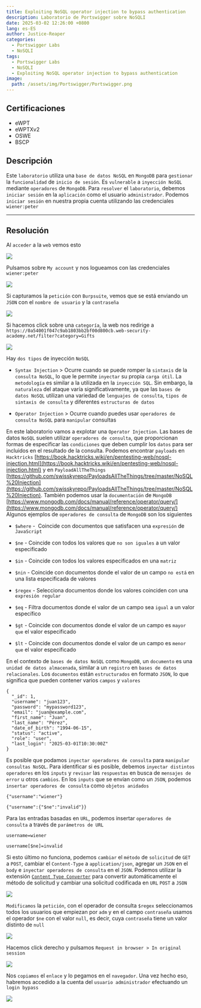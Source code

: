 ```yaml
---
title: Exploiting NoSQL operator injection to bypass authentication
description: Laboratorio de Portswigger sobre NoSQLI
date: 2025-03-02 12:26:00 +0800
lang: es-ES
author: Justice-Reaper
categories:
  - Portswigger Labs
  - NoSQLI
tags:
  - Portswigger Labs
  - NoSQLI
  - Exploiting NoSQL operator injection to bypass authentication
image:
  path: /assets/img/Portswigger/Portswigger.png
---
```


## Certificaciones

- eWPT
- eWPTXv2
- OSWE
- BSCP
  
## Descripción

Este `laboratorio` utiliza una `base de datos NoSQL` en `MongoDB` para `gestionar` la `funcionalidad` de `inicio de sesión`. Es `vulnerable` a `inyección NoSQL` mediante `operadores` de `MongoDB`. Para `resolver` el `laboratorio`, debemos `iniciar sesión` en la `aplicación` como el usuario `administrador`. Podemos `iniciar sesión` en nuestra propia cuenta utilizando las credenciales `wiener:peter`

---

## Resolución

Al `acceder` a la `web` vemos esto

![](/assets/img/NoSQLI-Lab-2/image_1.png)

Pulsamos sobre `My account` y nos logueamos con las credenciales `wiener:peter`

![](/assets/img/NoSQLI-Lab-2/image_2.png)

Si capturamos la `petición` con `Burpsuite`, vemos que se está enviando un `JSON` con el `nombre de usuario` y la `contraseña`

![](/assets/img/NoSQLI-Lab-2/image_3.png)

Si hacemos click sobre una `categoría`, la web nos redirige a  `https://0a54001f047c9ab1803bb2bf00d800cb.web-security-academy.net/filter?category=Gifts`

![](/assets/img/NoSQLI-Lab-2/image_4.png)

Hay `dos tipos` de inyección `NoSQL`

- `Syntax Injection` > Ocurre cuando se puede romper la `sintaxis` de la `consulta NoSQL`, lo que le permite `inyectar` su propia `carga útil`. La `metodología` es similar a la utilizada en la `inyección SQL`. Sin embargo, la `naturaleza` del ataque varía significativamente, ya que las `bases de datos NoSQL` utilizan una variedad de `lenguajes de consulta`, `tipos de sintaxis de consulta` y diferentes `estructuras de datos`

- `Operator Injection` > Ocurre cuando puedes usar `operadores de consulta NoSQL` para `manipular` consultas

En este laboratorio vamos a explotar una `Operator Injection`. Las bases de datos `NoSQL` suelen utilizar `operadores de consulta`, que proporcionan formas de especificar las `condiciones` que deben cumplir los `datos` para ser incluidos en el resultado de la consulta. Podemos encontrar `payloads` en `Hacktricks` [https://book.hacktricks.wiki/en/pentesting-web/nosql-injection.html](https://book.hacktricks.wiki/en/pentesting-web/nosql-injection.html) y en `PayloadAllTheThings` [https://github.com/swisskyrepo/PayloadsAllTheThings/tree/master/NoSQL%20Injection](https://github.com/swisskyrepo/PayloadsAllTheThings/tree/master/NoSQL%20Injection). También podemos usar la `documentación` de `MongoDB` [https://www.mongodb.com/docs/manual/reference/operator/query/](https://www.mongodb.com/docs/manual/reference/operator/query/) Algunos ejemplos de `operadores de consulta` de `MongoDB` son los siguientes

- `$where` -  Coincide con documentos que satisfacen una `expresión` de `JavaScript`

- `$ne` - Coincide con todos los valores que `no son iguales` a un valor especificado

- `$in` - Coincide con todos los valores especificados en una `matriz`

- `$nin` - Coincide con documentos donde el valor de un campo `no está` en una lista especificada de valores

- `$regex` - Selecciona documentos donde los valores coinciden con una `expresión regular`

- `$eq` - Filtra documentos donde el valor de un campo sea `igual` a un valor específico

- `$gt` - Coincide con documentos donde el valor de un campo es `mayor que` el valor especificado

- `$lt` - Coincide con documentos donde el valor de un campo es `menor que` el valor especificado

En el contexto de `bases de datos NoSQL` como `MongoDB`, un `documento` es una `unidad de datos almacenada`, similar a un `registro` en `bases de datos relacionales`. Los `documentos` están `estructurados` en formato `JSON`, lo que significa que pueden contener varios `campos` y `valores`

```
{
  "_id": 1,
  "username": "juan123",
  "password": "mypassword123",
  "email": "juan@example.com",
  "first_name": "Juan",
  "last_name": "Pérez",
  "date_of_birth": "1994-06-15",
  "status": "active",
  "role": "user",
  "last_login": "2025-03-01T10:30:00Z"
}
```

Es posible que podamos `inyectar operadores de consulta` para `manipular consultas NoSQL`. Para identificar si es posible, debemos `inyectar distintos operadores` en los `inputs` y `revisar` las `respuestas` en busca de `mensajes de error` u otros `cambios`. En los `inputs` que se envían como un `JSON`, podemos `insertar operadores de consulta` como `objetos anidados`

```
{"username":"wiener"}
```

```
{"username":{"$ne":"invalid"}}
```

Para las entradas basadas en `URL`, podemos insertar `operadores de consulta` a través de `parámetros de URL`

```
username=wiener
```

```
username[$ne]=invalid
```

Si esto último no funciona, podemos `cambiar` el `método` de `solicitud` de `GET` a `POST`, cambiar el `Content-Type` a `application/json`, agregar un `JSON` en el `body` e `inyectar operadores de consulta` en el `JSON`. Podemos utilizar la extensión [`Content Type Converter`](https://portswigger.net/bappstore/db57ecbe2cb7446292a94aa6181c9278) para convertir automáticamente el método de solicitud y cambiar una solicitud codificada en `URL` `POST` a `JSON`

![](/assets/img/NoSQLI-Lab-2/image_4.png)

`Modificamos` la `petición`, con el operador de consulta `$regex` seleccionamos todos los usuarios que empiezan por `adm` y en el campo `contraseña` usamos el operador `$ne` con el valor `null`, es decir, cuya `contraseña` tiene un valor distinto de `null`

![](/assets/img/NoSQLI-Lab-2/image_5.png)

Hacemos click derecho y pulsamos `Request in browser > In original session`

![](/assets/img/NoSQLI-Lab-2/image_6.png)

Nos `copiamos` el `enlace` y lo pegamos en el `navegador`. Una vez hecho eso, habremos accedido a la cuenta del `usuario administrador` efectuando un `login bypass`

![](/assets/img/NoSQLI-Lab-2/image_7.png)
